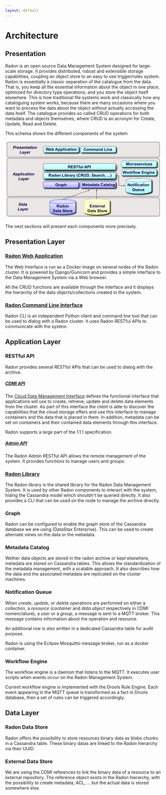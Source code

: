```yaml
---
layout: default
---
```



Architecture
============

## Presentation

Radon is an open source Data Management System designed for large-scale storage.
It provides distributed, robust and extensible storage capabilities, coupling
an object store to an easy to use trigger/rules system.
Radon is essentially a classic separation of the catalogue from the data. That
is, you keep all the essential information about the object in one place,
optimized for directory type operations, and you store the object itself
elsewhere.  This is how traditional file systems work and classically how any
cataloguing system works, because there are many occasions where you want to
process the data about the object without actually accessing the data itself.
The catalogue provides so called CRUD operations for both metadata and objects
themselves, where CRUD is an acronym for Create, Update, Read and Delete.

This schema shows the different components of the system

![Architecture](assets/images/architecture.png)

The next sections will present each components more precisely.


## Presentation Layer

### [Radon Web Application](https://github.com/radon-provenance/radon-web)

The Web Interface is run as a Docker image on several nodes of the Radon cluster. 
It is powered by Django/Gunicorn and provides a simple interface to the Data 
Management System via a Web browser.

All the CRUD functions are available through the interface and it displays the
hierarchy of the data objects/collections created in the system.

### [Radon Command Line Interface](https://github.com/radon-provenance/radon-cli)

Radon CLI is an independent Python client and command line tool that can be
used to dialog with a Radon cluster. It uses Radon RESTful APIs to communicate
with the system.


## Application Layer

### RESTful API

Radon provides several RESTful APIs that can be used to dialog with the archive.

##### [CDMI API](https://github.com/radon-provenance/radon-web)

The [Cloud Data Management Interface](https://www.snia.org/cdmi) defines the
functional interface that applications will use to create, retrieve, update and
delete data elements from the cluster. As part of this interface the client is
able to discover the capabilities that the cloud storage offers and use this
interface to manage containers and the data that is placed in them. In addition,
metadata can be set on containers and their contained data elements through this
interface.

Radon supports a large part of the 1.1.1 specification.

##### [Admin API](https://github.com/radon-provenance/radon-web)

The Radon Admin RESTful API allows the remote management of the system. It
provides functions to manage users and groups.

### [Radon Library](https://github.com/radon-provenance/radon-lib)

The Radon library is the shared library for the Radon Data Management System. 
It is used by other Radon components to interact with the system, hiding the 
Cassandra model which shouldn't be queried directly.
It also provides a CLI that can be used on the node to manage the archive
directly.

### Graph

Radon can be configured to enable the graph store of the Cassandra database we are
using (DataStax Enterprise). This can be used to create alternate views on the
data or the metadata.

### Metadata Catalog

Wether data objects are stored in the radon archive or kept elsewhere, metadata 
are stored on Cassandra tables. This allows the standardization of the metadata
management, with a scalable approach.
It also describes how the data and the associated metadata are replicated on 
the cluster machines.

### Notification Queue

When *create*, *update*, or *delete* operations are performed on either a
*collection*,  a *resource* (*container* and *data object* respectively in CDMI
nomenclature), a *user* or a *group*, a message is sent to a MQTT broker. This
message contains information about the operation and resource.

An additional row is also written in a dedicated Cassandra table for audit 
purpose.

Radon is using the Eclipse Mosquitto message broker, run as a docker container.

### Workflow Engine

The workflow engine is a daemon that listens to the MQTT. It executes user 
scripts when events occur on the Radon Management System.

Current workflow engine is implemented with the Drools Rule Engine. Each event
appearing in the MQTT queue is transformed as a fact in Drools database,
then a set of rules can be triggered accordingly.


## Data Layer

### Radon Data Store

Radon offers the possibility to store resources binary data as blobs chunks in 
a Cassandra table. These binary datas are linked to the Radon hierarchy via 
their UUID.


### External Data Store

We are using the CDMI references to link the binary data of a resource to an
external repository. The reference object exists in the Radon hierarchy, with
the possibility to create metadata, ACL, ... but the actual data is stored
somewhere else.
